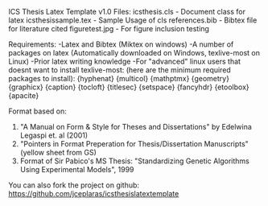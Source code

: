 ICS Thesis Latex Template v1.0
Files:  icsthesis.cls       - Document class for latex
        icsthesissample.tex - Sample Usage of cls
        references.bib      - Bibtex file for literature cited
        figuretest.jpg      - For figure inclusion testing

Requirements:
-Latex and Bibtex (Miktex on windows)
-A number of packages on latex (Automatically downloaded on Windows, texlive-most on Linux)
-Prior latex writing knowledge
-For "advanced" linux users that doesnt want to install texlive-most: (here are the minimum required packages to install):
{hyphenat}
{multicol}
{mathptmx}
{geometry}
{graphicx}
{caption}
{tocloft}
{titlesec}
{setspace}
{fancyhdr}
{etoolbox}
{apacite}

Format based on:

1. "A Manual on Form & Style for Theses and Dissertations" by Edelwina Legaspi et. al (2001)
2. "Pointers in Format Preperation for Thesis/Dissertation Manuscripts" (yellow sheet from GS)
3. Format of Sir Pabico's MS Thesis: "Standardizing Genetic Algorithms Using Experimental Models", 1999

You can also fork the project on github:
https://github.com/jceplaras/icsthesislatextemplate
